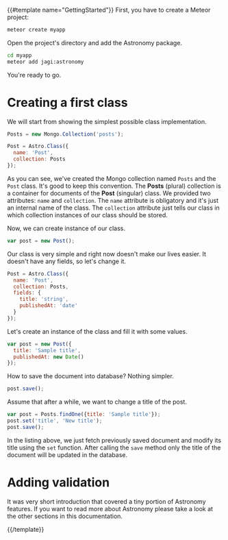 {{#template name="GettingStarted"}}
First, you have to create a Meteor project:

```sh
meteor create myapp
```

Open the project's directory and add the Astronomy package.

```sh
cd myapp
meteor add jagi:astronomy
```

You're ready to go.

# Creating a first class

We will start from showing the simplest possible class implementation.

```js
Posts = new Mongo.Collection('posts');

Post = Astro.Class({
  name: 'Post',
  collection: Posts
});
```

As you can see, we've created the Mongo collection named `Posts` and the `Post`  class. It's good to keep this convention. The **Posts** (plural) collection is a container for documents of the **Post** (singular) class. We provided two attributes: `name` and `collection`. The `name` attribute is obligatory and it's just an internal name of the class. The `collection` attribute just tells our class in which collection instances of our class should be stored.

Now, we can create instance of our class.

```js
var post = new Post();
```

Our class is very simple and right now doesn't make our lives easier. It doesn't have any fields, so let's change it.

```js
Post = Astro.Class({
  name: 'Post',
  collection: Posts,
  fields: {
    title: 'string',
    publishedAt: 'date'
  }
});
```

Let's create an instance of the class and fill it with some values.

```js
var post = new Post({
  title: 'Sample title',
  publishedAt: new Date()
});
```

How to save the document into database? Nothing simpler.

```js
post.save();
```

Assume that after a while, we want to change a title of the post.

```js
var post = Posts.findOne({title: 'Sample title'});
post.set('title', 'New title');
post.save();
```

In the listing above, we just fetch previously saved document and modify its title using the `set` function. After calling the `save` method only the title of the document will be updated in the database.

# Adding validation

It was very short introduction that covered a tiny portion of Astronomy features. If you want to read more about Astronomy please take a look at the other sections in this documentation.

{{/template}}

